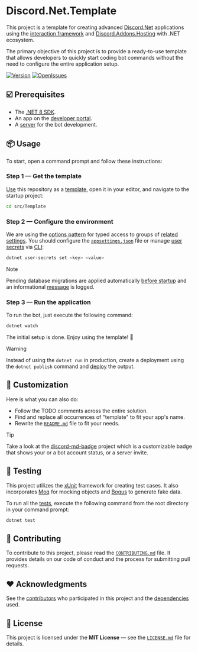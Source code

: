# Discord.Net.Template

This project is a template for creating advanced [Discord.Net](https://github.com/discord-net/Discord.Net) applications using the [interaction framework](https://discordnet.dev/faq/int_framework/framework) and [Discord.Addons.Hosting](https://github.com/Hawxy/Discord.Addons.Hosting) with .NET ecosystem.

The primary objective of this project is to provide a ready-to-use template that allows developers to quickly start coding bot commands without the need to configure the entire application setup.

[![Version](https://img.shields.io/myget/discord-net/v/Discord.Net)](https://www.nuget.org/packages/Discord.Net)
[![OpenIssues](https://img.shields.io/github/issues/zobweyt/Discord.Net.Template)](https://github.com/zobweyt/Discord.Net.Template/issues)

## ☑️ Prerequisites

* The [.NET 8 SDK](https://dotnet.microsoft.com/download/dotnet/8.0).
* An app on the [developer portal](https://discord.com/developers).
* A [server](https://support.discord.com/hc/articles/204849977) for the bot development.

## 📦 Usage

To start, open a command prompt and follow these instructions:

### Step 1 — Get the template

[Use](https://github.com/zobweyt/Discord.Net.Template/generate) this repository as a [template](https://docs.github.com/repositories/creating-and-managing-repositories/creating-a-repository-from-a-template), open it in your editor, and navigate to the startup project:

```sh
cd src/Template
```

### Step 2 — Configure the environment

We are using the [options pattern](https://learn.microsoft.com/aspnet/core/fundamentals/configuration/options) for typed access to groups of [related settings](./src/Template/Common/Options). You should configure the [`appsettings.json`](./src/Template/appsettings.json) file or manage [user secrets](https://learn.microsoft.com/aspnet/core/security/app-secrets) via [CLI](https://learn.microsoft.com/dotnet/core/tools):

```sh
dotnet user-secrets set <key> <value>
```

> [!NOTE]
> Pending database migrations are applied automatically [before startup](./src/Template/Program.cs#L49) and an informational [message](./src/Template/Extensions/HostExtensions.cs#L29) is logged.

### Step 3 — Run the application

To run the bot, just execute the following command: 

```sh
dotnet watch
```

The initial setup is done. Enjoy using the template! 🎉

> [!WARNING]
> Instead of using the `dotnet run` in production, create a deployment using the `dotnet publish` command and [deploy](https://docs.discordnet.dev/guides/deployment/deployment) the output.

## 🎨 Customization

Here is what you can also do:
* Follow the TODO comments across the entire solution.
* Find and replace all occurrences of "template" to fit your app's name.
* Rewrite the [`README.md`](README.md) file to fit your needs.

> [!TIP]
> Take a look at the [discord-md-badge](https://github.com/gitlimes/discord-md-badge) project which is a customizable badge that shows your or a bot account status, or a server invite.

## 🧪 Testing

This project utilizes the [xUnit](https://github.com/xunit/xunit) framework for creating test cases. It also incorporates [Moq](https://github.com/moq/moq) for mocking objects and [Bogus](https://github.com/bchavez/Bogus) to generate fake data.

To run all the [tests](./test), execute the following command from the root directory in your command prompt:

```sh
dotnet test
```

## 🚀 Contributing

To contribute to this project, please read the [`CONTRIBUTING.md`](.github/CONTRIBUTING.md) file. It provides details on our code of conduct and the process for submitting pull requests.

## ❤️ Acknowledgments

See the [contributors](https://github.com/zobweyt/Discord.Net.Template/contributors) who participated in this project and the [dependencies](https://github.com/zobweyt/Discord.Net.Template/network/dependencies) used.

## 📜 License

This project is licensed under the **MIT License** — see the [`LICENSE.md`](LICENSE.md) file for details.
